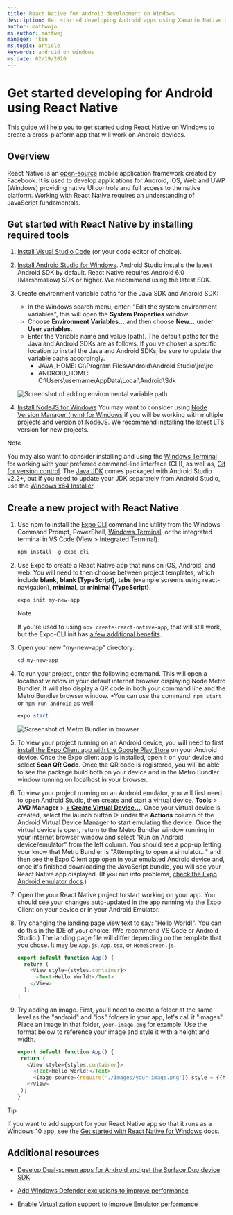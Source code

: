 ```yaml
---
title: React Native for Android development on Windows
description: Get started developing Android apps using Xamarin Native on Windows.
author: mattwojo
ms.author: mattwoj 
manager: jken
ms.topic: article
keywords: android on windows
ms.date: 02/19/2020
---
```


# Get started developing for Android using React Native

This guide will help you to get started using React Native on Windows to create a cross-platform app that will work on Android devices.

## Overview

React Native is an [open-source](https://github.com/facebook/react-native) mobile application framework created by Facebook. It is used to develop applications for Android, iOS, Web and UWP (Windows) providing native UI controls and full access to the native platform. Working with React Native requires an understanding of JavaScript fundamentals.

## Get started with React Native by installing required tools

1. [Install Visual Studio Code](https://code.visualstudio.com) (or your code editor of choice).

2. [Install Android Studio for Windows](https://developer.android.com/studio). Android Studio installs the latest Android SDK by default. React Native requires Android 6.0 (Marshmallow) SDK or higher. We recommend using the latest SDK.

3. Create environment variable paths for the Java SDK and Android SDK:
    - In the Windows search menu, enter: "Edit the system environment variables", this will open the **System Properties** window.
    - Choose **Environment Variables...** and then choose **New...** under **User variables**.
    - Enter the Variable name and value (path). The default paths for the Java and Android SDKs are as follows. If you've chosen a specific location to install the Java and Android SDKs, be sure to update the variable paths accordingly.
        - JAVA_HOME: C:\Program Files\Android\Android Studio\jre\jre
        - ANDROID_HOME: C:\Users\username\AppData\Local\Android\Sdk

    ![Screenshot of adding environmental variable path](./images/add-environmental-variable-path.png)

4. [Install NodeJS for Windows](https://nodejs.org/en/) You may want to consider using [Node Version Manager (nvm) for Windows](https://github.com/coreybutler/nvm-windows#node-version-manager-nvm-for-windows) if you will be working with multiple projects and version of NodeJS. We recommend installing the latest LTS version for new projects.

> [!NOTE]
> You may also want to consider installing and using the [Windows Terminal](https://www.microsoft.com/p/windows-terminal-preview/9n0dx20hk701?activetab=pivot:overviewtab) for working with your preferred command-line interface (CLI), as well as, [Git for version control](https://git-scm.com/downloads). The [Java JDK](https://www.oracle.com/java/technologies/javase-downloads.html) comes packaged with Android Studio v2.2+, but if you need to update your JDK separately from Android Studio, use the [Windows x64 Installer](https://www.oracle.com/java/technologies/javase-jdk14-downloads.html).

## Create a new project with React Native

1. Use npm to install the [Expo CLI](https://docs.expo.io/versions/latest/) command line utility from the Windows Command Prompt, PowerShell, [Windows Terminal](https://www.microsoft.com/p/windows-terminal-preview/9n0dx20hk701?activetab=pivot:overviewtab), or the integrated terminal in VS Code (View > Integrated Terminal).

    ```powershell
    npm install -g expo-cli
    ```

2. Use Expo to create a React Native app that runs on iOS, Android, and web. You will need to then choose between project templates, which include **blank**, **blank (TypeScript)**, **tabs** (example screens using react-navigation), **minimal**, or **minimal (TypeScript)**.

    ```powershell
    expo init my-new-app
    ```

    > [!NOTE]
    > If you're used to using `npx create-react-native-app`, that will still work, but the Expo-CLI init has [a few additional benefits](https://github.com/react-native-community/discussions-and-proposals/issues/23).

3. Open your new "my-new-app" directory:

    ```powershell
    cd my-new-app
    ```

4. To run your project, enter the following command. This will open a localhost window in your default internet browser displaying Node Metro Bundler. It will also display a QR code in both your command line and the Metro Bundler browser window. *You can use the command: `npm start` or `npm run android` as well.

     ```powershell
    expo start
    ```

    ![Screenshot of Metro Bundler in browser](./images/metro-bundler.png)

5. To view your project running on an Android device, you will need to first [install the Expo Client app with the Google Play Store](https://play.google.com/store/apps/details?id=host.exp.exponent&hl=en_US) on your Android device. Once the Expo client app is installed, open it on your device and select **Scan QR Code**. Once the QR code is registered, you will be able to see the package build both on your device and in the Metro Bundler window running on localhost in your browser.

6. To view your project running on an Android emulator, you will first need to open Android Studio, then create and start a virtual device. **Tools** > **AVD Manager** > **[+ Create Virtual Device...](https://developer.android.com/studio/run/managing-avds#createavd)**. Once your virtual device is created, select the launch button ▷ under the **Actions** column of the Android Virtual Device Manager to start emulating the device. Once the virtual device is open, return to the Metro Bundler window running in your internet browser window and select "Run on Android device/emulator" from the left column. You should see a pop-up letting your know that Metro Bundler is "Attempting to open a simulator..." and then see the Expo Client app open in your emulated Android device and, once it's finished downloading the JavaScript bundle, you will see your React Native app displayed. (If you run into problems, [check the Expo Android emulator docs](https://docs.expo.io/workflow/android-studio-emulator/).)

7. Open the your React Native project to start working on your app. You should see your changes auto-updated in the app running via the Expo Client on your device or in your Android Emulator.

8. Try changing the landing page view text to say: "Hello World!". You can do this in the IDE of your choice. (We recommend VS Code or Android Studio.) The landing page file will differ depending on the template that you chose. It may be `App.js`, `App.tsx`, or `HomeScreen.js`.

    ```typescript
    export default function App() {
      return (
        <View style={styles.container}>
          <Text>Hello World!</Text>
        </View>
      );
    }
    ```

9. Try adding an image. First, you'll need to create a folder at the same level as the "android" and "ios" folders in your app, let's call it "images". Place an image in that folder, `your-image.png` for example. Use the format below to reference your image and style it with a height and width.

     ```typescript
    export default function App() {
      return (
        <View style={styles.container}>
          <Text>Hello World!</Text>
          <Image source={require('./images/your-image.png')} style = {{height: 200, width: 250, }} />
        </View>
      );
    }
    ```

> [!TIP]
> If you want to add support for your React Native app so that it runs as a Windows 10 app, see the [Get started with React Native for Windows](https://microsoft.github.io/react-native-windows/docs/getting-started) docs.

## Additional resources

- [Develop Dual-screen apps for Android and get the Surface Duo device SDK](https://docs.microsoft.com/dual-screen/android/)

- [Add Windows Defender exclusions to improve performance](defender-settings.md)

- [Enable Virtualization support to improve Emulator performance](emulator.md#enable-virtualization-support)
